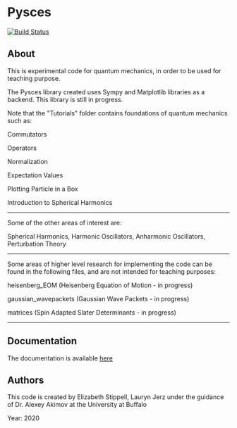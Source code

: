 # Pysces

[![Build Status](https://travis-ci.org/Quantum-Dynamics-Hub/pysces.svg?branch=master)](https://travis-ci.org/Quantum-Dynamics-Hub/pysces)


## About

This is experimental code for quantum mechanics, in order to be used for teaching purpose.

The Pysces library created uses Sympy and Matplotlib libraries as a backend. This library is still in progress.

Note that the "Tutorials" folder contains foundations of quantum mechanics such as:

Commutators

Operators

Normalization 

Expectation Values

Plotting Particle in a Box

Introduction to Spherical Harmonics

___________________________________________________________________________________________________________________________________

Some of the other areas of interest are:

Spherical Harmonics, Harmonic Oscillators, Anharmonic Oscillators, Perturbation Theory
___________________________________________________________________________________________________________________________________

Some areas of higher level research for implementing the code can be found in the following files, and are not intended for teaching purposes:

heisenberg_EOM    (Heisenberg Equation of Motion - in progress)

gaussian_wavepackets (Gaussian Wave Packets - in progress)

matrices (Spin Adapted Slater Determinants - in progress)

___________________________________________________________________________________________________________________________________

## Documentation

The documentation is available [here](https://quantum-dynamics-hub.github.io/pysces/index.html)


## Authors

This code is created by Elizabeth Stippell, Lauryn Jerz under the guidance of Dr. Alexey Akimov at the University at Buffalo

Year: 2020
